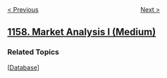 <!--|This file generated by command(leetcode description); DO NOT EDIT.    |-->
<!--+----------------------------------------------------------------------+-->
<!--|@author    openset <openset.wang@gmail.com>                           |-->
<!--|@link      https://github.com/openset                                 |-->
<!--|@home      https://github.com/openset/leetcode                        |-->
<!--+----------------------------------------------------------------------+-->

[< Previous](../online-majority-element-in-subarray "Online Majority Element In Subarray")
　　　　　　　　　　　　　　　　
[Next >](../market-analysis-ii "Market Analysis II")

## [1158. Market Analysis I (Medium)](https://leetcode.com/problems/market-analysis-i "市场分析 I")



### Related Topics
  [[Database](../../tag/database/README.md)]
